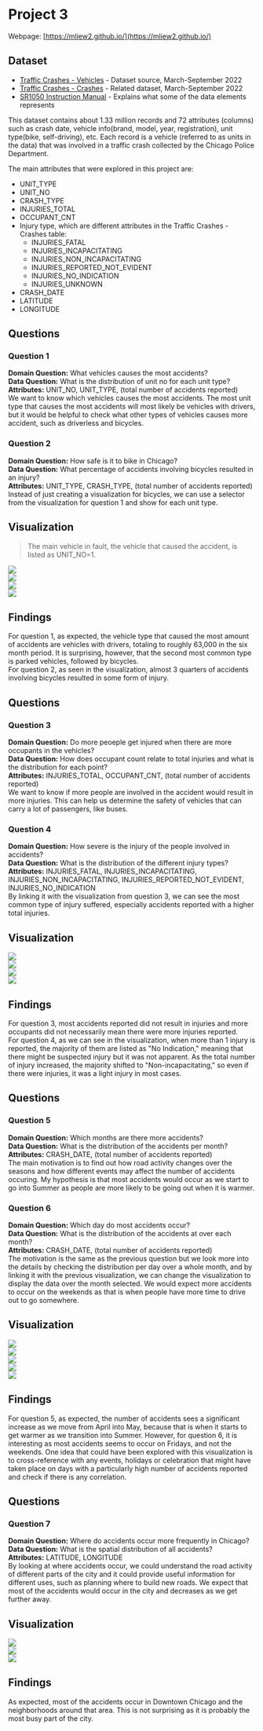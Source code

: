 # Project 3
Webpage: [https://mliew2.github.io/](https://mliew2.github.io/)
## Dataset
- [Traffic Crashes - Vehicles](https://data.cityofchicago.org/Transportation/Traffic-Crashes-Vehicles/68nd-jvt3) - Dataset source, March-September 2022
- [Traffic Crashes - Crashes](https://data.cityofchicago.org/Transportation/Traffic-Crashes-Crashes/85ca-t3if) - Related dataset, March-September 2022
- [SR1050 Instruction Manual](https://idot.illinois.gov/Assets/uploads/files/Transportation-System/Manuals-Guides-&-Handbooks/Safety/Illinois%20Traffic%20Crash%20Report%20SR%201050%20Instruction%20Manual%202019.pdf) - Explains what some of the data elements represents

This dataset contains about 1.33 million records and 72 attributes (columns) such as crash date, vehicle info(brand, model, year, registration), unit type(bike, self-driving), etc. Each record is a vehicle (referred to as units in the data) that was involved in a traffic crash collected by the Chicago Police Department.

The main attributes that were explored in this project are:
- UNIT_TYPE
- UNIT_NO
- CRASH_TYPE
- INJURIES_TOTAL
- OCCUPANT_CNT
- Injury type, which are different attributes in the Traffic Crashes - Crashes table:
    - INJURIES_FATAL
    - INJURIES_INCAPACITATING
    - INJURIES_NON_INCAPACITATING
    - INJURIES_REPORTED_NOT_EVIDENT
    - INJURIES_NO_INDICATION
    - INJURIES_UNKNOWN
- CRASH_DATE
- LATITUDE
- LONGITUDE


## Questions
### Question 1
**Domain Question:** What vehicles causes the most accidents?<br />
**Data Question:** What is the distribution of unit no for each unit type?<br />
**Attributes:** UNIT_NO, UNIT_TYPE, (total number of accidents reported)<br />
We want to know which vehicles causes the most accidents. The most unit type that causes the most accidents will most likely be vehicles with drivers, but it would be helpful to check what other types of vehicles causes more accident, such as driverless and bicycles.
### Question 2
**Domain Question:** How safe is it to bike in Chicago?<br />
**Data Question:** What percentage of accidents involving bicycles resulted in an injury?<br />
**Attributes:** UNIT_TYPE, CRASH_TYPE, (total number of accidents reported)<br />
Instead of just creating a visualization for bicycles, we can use a selector from the visualization for question 1 and show for each unit type.


## Visualization
>The main vehicle in fault, the vehicle that caused the accident, is listed as UNIT_NO=1.


![](/images/q1-q2-driver.png)<br />
![](/images/q1-q2-driverless.png)<br />
![](/images/q1-q2-bicycle.png)<br />
![](/images/q1-q2-parked.png)<br />

## Findings
For question 1, as expected, the vehicle type that caused the most amount of accidents are vehicles with drivers, totaling to roughly 63,000 in the six month period. It is surprising, however, that the second most common type is parked vehicles, followed by bicycles.<br />
For question 2, as seen in the visualization, almost 3 quarters of accidents involving bicycles resulted in some form of injury.

## Questions
### Question 3
**Domain Question:** Do more peoeple get injured when there are more occupants in the vehicles?<br />
**Data Question:** How does occupant count relate to total injuries and what is the distribution for each point?<br />
**Attributes:** INJURIES_TOTAL, OCCUPANT_CNT, (total number of accidents reported)<br />
We want to know if more people are involved in the accident would result in more injuries. This can help us determine the safety of vehicles that can carry a lot of passengers, like buses.
### Question 4
**Domain Question:** How severe is the injury of the people involved in accidents?<br />
**Data Question:** What is the distribution of the different injury types?<br />
**Attributes:** INJURIES_FATAL, INJURIES_INCAPACITATING, INJURIES_NON_INCAPACITATING, INJURIES_REPORTED_NOT_EVIDENT, INJURIES_NO_INDICATION<br />
By linking it with the visualization from question 3, we can see the most common type of injury suffered, especially accidents reported with a higher total injuries.

## Visualization
![](/images/q3-q4.png)<br />
![](/images/q3-q4-injury-1.png)<br />
![](/images/q3-q4-injury-2.png)<br />
![](/images/q3-q4-injury-more.png)<br />

## Findings
For question 3, most accidents reported did not result in injuries and more occupants did not necessarily mean there were more injuries reported.<br />
For question 4, as we can see in the visualization, when more than 1 injury is reported, the majority of them are listed as "No Indication," meaning that there might be suspected injury but it was not apparent. As the total number of injury increased, the majority shifted to "Non-incapacitating," so even if there were injuries, it was a light injury in most cases.


## Questions
### Question 5
**Domain Question:** Which months are there more accidents?<br />
**Data Question:** What is the distribution of the accidents per month?<br />
**Attributes:** CRASH_DATE, (total number of accidents reported)<br />
The main motivation is to find out how road activity changes over the seasons and how different events may affect the number of accidents occuring. My hypothesis is that most accidents would occur as we start to go into Summer as people are more likely to be going out when it is warmer.
### Question 6
**Domain Question:** Which day do most accidents occur?<br />
**Data Question:** What is the distribution of the accidents at over each month?<br />
**Attributes:** CRASH_DATE, (total number of accidents reported)<br />
The motivation is the same as the previous question but we look more into the details by checking the distribution per day over a whole month, and by linking it with the previous visualization, we can change the visualization to display the data over the month selected. We would expect more accidents to occur on the weekends as that is when people have more time to drive out to go somewhere.

## Visualization
![](/images/q5-q6-march.png)<br />
![](/images/q5-q6-may.png)<br />
![](/images/q5-q6-may-2.png)<br />
![](/images/q5-q6-june.png)<br />
![](/images/q5-q6-june-2.png)<br />

## Findings
For question 5, as expected, the number of accidents sees a significant increase as we move from April into May, because that is when it starts to get warmer as we transition into Summer. However, for question 6, it is interesting as most accidents seems to occur on Fridays, and not the weekends. One idea that could have been explored with this visualization is to cross-reference with any events, holidays or celebration that might have taken place on days with a particularly high number of accidents reported and check if there is any correlation.


## Questions
### Question 7
**Domain Question:** Where do accidents occur more frequently in Chicago?<br />
**Data Question:** What is the spatial distribution of all accidents?<br />
**Attributes:** LATITUDE, LONGITUDE<br />
By looking at where accidents occur, we could understand the road activity of different parts of the city and it could provide useful information for different uses, such as planning where to build new roads. We expect that most of the accidents would occur in the city and decreases as we get further away.

## Visualization
![](/images/map.png)<br />
![](/images/map-zoomed.png)<br />
![](/images/map-zoomed-more.png)<br />

## Findings
As expected, most of the accidents occur in Downtown Chicago and the neighborhoods around that area. This is not surprising as it is probably the most busy part of the city.